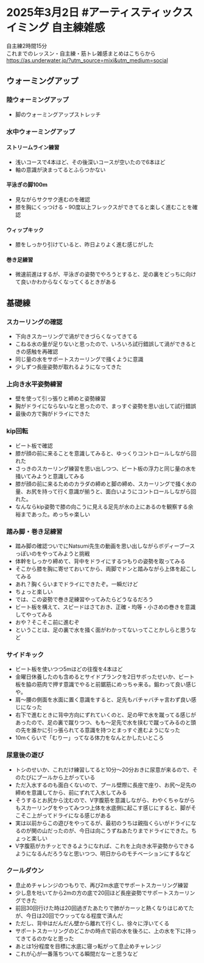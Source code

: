 # 2025年3月2日 #アーティスティックスイミング 自主練雑感
自主練2時間15分  
これまでのレッスン・自主練・筋トレ雑感まとめはこちらから  
https://as.underwater.jp/?utm_source=mixi&utm_medium=social  
## ウォーミングアップ
### 陸ウォーミングアップ
- 脚のウォーミングアップストレッチ
### 水中ウォーミングアップ
#### ストリームライン練習
- 浅いコースで4本ほど、その後深いコースが空いたので6本ほど
- 軸の意識が決まってるとふらつかない
#### 平泳ぎの脚100m
- 見ながらサクサク進むのを確認
- 膝を胸にくっつける・90度以上フレックスができてると楽しく進むことを確認
#### ウィップキック
- 膝をしっかり引けていると、昨日よりよく進む感じがした
#### 巻き足練習
- 微速前進はするが、平泳ぎの姿勢でやろうとすると、足の裏をどっちに向けて良いかわからなくなってくるときがある
## 基礎練
### スカーリングの確認
- 下向きスカーリングで渦ができづらくなってきてる
- こねる水の量が足りないと思ったので、いろいろ試行錯誤して渦ができるときの感触を再確認
- 同じ量の水をサポートスカーリングで掻くように意識
- 少しずつ長座姿勢が取れるようになってきた
### 上向き水平姿勢練習
- 壁を使って引っ張りと締めと姿勢練習
- 胸がドライにならないなと思ったので、まっすぐ姿勢を思い出して試行錯誤
- 最後の方で胸がドライにできた
### kip回転
- ビート板で確認
- 膝が顔の前に来ることを意識してみると、ゆっくりコントロールしながら回れた
- さっきのスカーリング練習を思い出しつつ、ビート板の浮力と同じ量の水を掻いてみようと意識してみる
- 膝が顔の前に来るためのカラダの締めと脚の締め、スカーリングで掻く水の量、お尻を持って行く意識が揃うと、面白いようにコントロールしながら回れた。
- なんならkip姿勢で膝の向こうに見える足先が水の上にあるのを観察する余裕まであった。めっちゃ楽しい
### 踏み脚・巻き足練習
- 踏み脚の確認ついでにNatsumi先生の動画を思い出しながらボディーブースっぽいのをやってみようと挑戦
- 体幹をしっかり締めて、背中をドライにするつもりの姿勢を取ってみる
- そこから膝を胸に寄せておいてから、両脚でドンと踏みながら上体を起こしてみる
- あれ？胸くらいまでドライにできたぞ。一瞬だけど
- ちょっと楽しい
- では、この姿勢で巻き足練習やってみたらどうなるだろう
- ビート板を構えて、スピードはさておき、正確・均等・小さめの巻きを意識してやってみる
- おや？そこそこ前に進むぞ
- ということは、足の裏で水を掻く面がわかってないってことかしらと思うなど
### サイドキック
- ビート板を使いつつ5mほどの往復を4本ほど
- 金曜日休養したのも含めるとサイドプランクを2日サボったせいか、ビート板を脇の筋肉で押す意識でやると前鋸筋にめっちゃ来る。鍛わって良い感じや。
- 肩～腰の側面を水面に置く意識をすると、足先もバチャバチャ言わず良い感じになった
- 右下で進むときに背中方向にずれていくのと、足の甲で水を蹴ってる感じがあったので、足の裏で蹴りつつ、もも～足先で水を挟むで蹴ってみるのと頭の先を誰かに引っ張られてる意識を持つとまっすぐ進むようになった
- 10mくらいで「むりー」ってなる体力をなんとかしたいところ
### 尿意後の遊び
- トシのせいか、これだけ練習してると10分～20分おきに尿意が来るので、そのたびにプールから上がっている
- ただ入水するのも面白くないので、プール壁際に長座で座り、お尻～足先の締めを意識してから、前にずれて入水してみる
- そうするとお尻から沈むので、V字腹筋を意識しながら、わやくちゃながらもスカーリングをやってみつつ上体を水底側に起こす感じにすると、脚がそこそこ上がってドライになる感じがある
- 実は以前からこの遊びをやってるが、最初のうちは親指くらいがドライになるのが関の山だったのが、今日は向こうずねあたりまでドライにできた。ちょっと楽しい
- V字腹筋がカチッとできるようになれば、これを上向き水平姿勢からできるようになるんだろうなと思いつつ、明日からのモチベーションにするなど
### クールダウン
- 息止めチャレンジのつもりで、再び2m水底でサポートスカーリング練習
- 少し息を吐いてから2mの方の底で20回ほど長座姿勢でサポートスカーリングできた
- 前回30回行けた時は20回過ぎたあたりで肺がカーッと熱くなりはじめてたが、今日は20回でウッってなる程度で済んだ
- ただし、背中はだんだん壁から離れて行くし、徐々に浮いてくる
- サポートスカーリングのどこかの時点で前の水を後ろに、上の水を下に持ってきてるのかなと思った
- あとは1分程度を目標に水底に寝っ転がって息止めチャレンジ
- これが心が一番落ちついてる瞬間だなーと思うなど